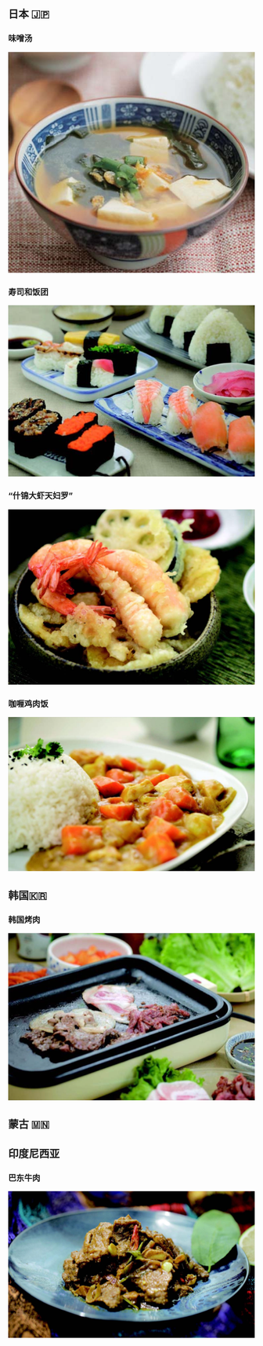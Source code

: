 ## 日本 🇯🇵

### 味噌汤
![](images/2022-11-16-20-32-35.png)


### 寿司和饭团

![](images/2022-11-16-20-34-13.png)

### “什锦大虾天妇罗”
![](images/2022-11-16-20-35-38.png)

### 咖喱鸡肉饭
![](images/2022-11-16-20-37-08.png)

## 韩国🇰🇷

### 韩国烤肉

![](images/2022-11-16-20-40-00.png)

## 蒙古 🇲🇳
## 印度尼西亚
### 巴东牛肉

![](images/2022-11-16-20-44-29.png)